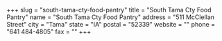 +++
slug = "south-tama-cty-food-pantry"
title = "South Tama Cty Food Pantry"
name = "South Tama Cty Food Pantry"
address = "511 McClellan Street"
city = "Tama"
state = "IA"
postal = "52339"
website = ""
phone = "641 484-4805"
fax = ""
+++
